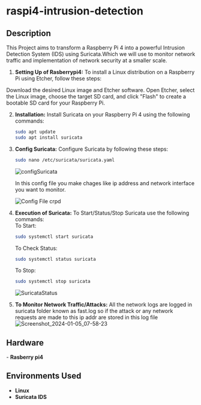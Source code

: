 <h1>raspi4-intrusion-detection</h1>


<h2>Description</h2>
This Project aims to transform a Raspberry Pi 4 into a powerful Intrusion Detection System (IDS) using Suricata.Which we will use to monitor network traffic and implementation of network 
security at a smaller scale.
<br />


1. **Setting Up of Rasberrypi4:** To install a Linux distribution on a Raspberry Pi using Etcher, follow these steps:
   
  Download the desired Linux image and Etcher software.
  Open Etcher, select the Linux image, choose the target SD card, and click "Flash" to create a bootable SD card for your Raspberry Pi.

2. **Installation:** Install Suricata on your Raspberry Pi 4 using the following commands:  
   ```bash
   sudo apt update
   sudo apt install suricata
   ```
3. **Config Suricata:** Configure Suricata by following these steps:
      ```bash
      sudo nano /etc/suricata/suricata.yaml

      ```
      ![configSuricata](https://github.com/pramoddhayapule/raspi4-intrusion-detection/assets/72139404/ca3d564b-3625-4671-adfd-e955065b405a)

   In this config file you make chages like ip address and network interface you want to monitor.

   ![Config File crpd](https://github.com/pramoddhayapule/raspi4-intrusion-detection/assets/72139404/e7ae9b50-4cc6-406d-a242-aef631369309)

4. **Execution of Suricata:** To Start/Status/Stop Suricata use the following commands:  
   To Start:
    ```bash
   sudo systemctl start suricata
   ```
   To Check Status:
    ```bash
   sudo systemctl status suricata
   ```
    To Stop:
     ```bash
   sudo systemctl stop suricata
   ```
     ![SuricataStatus](https://github.com/pramoddhayapule/raspi4-intrusion-detection/assets/72139404/52de2afe-462c-4b11-bd05-0d8fc29d6618)


5. **To Monitor Network Traffic/Attacks:**
All the network logs are logged in suricata folder known as fast.log so if the attack or any network requests are made to this ip addr are stored in this log file
![Screenshot_2024-01-05_07-58-23](https://github.com/pramoddhayapule/raspi4-intrusion-detection/assets/72139404/b0559c8e-a49c-4b08-a215-769d50f20626)

   
    





<h2>Hardware</h2>
- <b>Rasberry pi4</b> 


<h2>Environments Used </h2>

- <b>Linux</b>
- <b>Suricata IDS</b>

